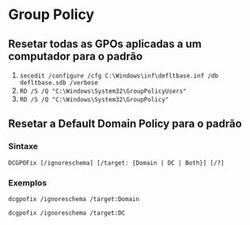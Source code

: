 # Group Policy

## Resetar todas as GPOs aplicadas a um computador para o padrão

1. ```secedit /configure /cfg C:\Windows\inf\defltbase.inf /db defltbase.sdb /verbose```
2. ```RD /S /Q "C:\Windows\System32\GroupPolicyUsers"```
3. ```RD /S /Q "C:\Windows\System32\GroupPolicy"```

## Resetar a Default Domain Policy para o padrão

### Sintaxe

```DCGPOFix [/ignoreschema] [/target: {Domain | DC | Both}] [/?]```

### Exemplos

```dcgpofix /ignoreschema /target:Domain```

```dcgpofix /ignoreschema /target:DC```
